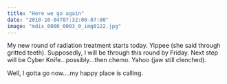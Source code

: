 ```yaml
---
title: "Here we go again"
date: "2010-10-04T07:32:00-07:00"
image: "mdis_0000_0003_0_img0122.jpg"
---
```


My new round of radiation treatment starts today. Yippee (she said through gritted teeth). Supposedly, I will be through this round by Friday. Next step will be Cyber Knife...possibly...then chemo. Yahoo (jaw still clenched).

Well, I gotta go now....my happy place is calling.